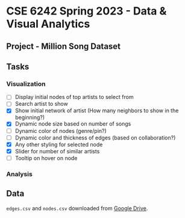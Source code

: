 # CSE 6242 Spring 2023 - Data & Visual Analytics

## Project - Million Song Dataset

## Tasks

### Visualization

- [ ] Display initial nodes of top artists to select from
- [ ] Search artist to show
- [x] Show initial network of artist (How many neighbors to show in the beginning?)
- [x] Dynamic node size based on number of songs
- [ ] Dynamic color of nodes (genre/pin?)
- [ ] Dynamic color and thickness of edges (based on collaboration?)
- [x] Any other styling for selected node
- [x] Slider for number of similar artists
- [ ] Tooltip on hover on node

### Analysis

## Data

`edges.csv` and `nodes.csv` downloaded from [Google Drive](https://drive.google.com/drive/folders/1YSNuRQ7hROi0GIUJBAjeSklNeyk_DYqg?usp=share_link).
